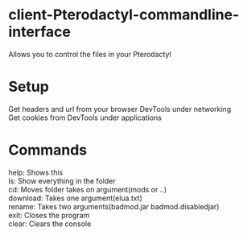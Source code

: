 # client-Pterodactyl-commandline-interface
Allows you to control the files in your Pterodactyl <br>

# Setup
Get headers and url from your browser DevTools under networking <br>
Get cookies from DevTools under applications
<br>
# Commands
help: Shows this <br>
ls: Show everything in the folder <br>
cd: Moves folder takes on argument(mods or ..) <br>
download: Takes one argument(elua.txt) <br>
rename: Takes two arguments(badmod.jar badmod.disabledjar) <br>
exit: Closes the program <br>
clear: Clears the console
